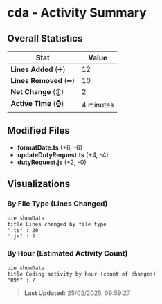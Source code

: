 # cda - Activity Summary 

## Overall Statistics

| Stat                   | Value                                                             |
| ---------------------- | ----------------------------------------------------------------- |
| **Lines Added** (➕)   | 12                                          |
| **Lines Removed** (➖) | 10                                        |
| **Net Change** (↕)    | 2                |
| **Active Time** (⌚)   | 4 minutes |


## Modified Files
- **formatDate.ts** (+6, -6)
- **updateDutyRequest.ts** (+4, -4)
- **dutyRequest.js** (+2, -0)

## Visualizations

### By File Type (Lines Changed)

```mermaid
pie showData
title Lines changed by file type
".ts" : 20
".js" : 2
```

### By Hour (Estimated Activity Count)

```mermaid
pie showData
title Coding activity by hour (count of changes)
"09h" : 7
```


> **Last Updated:** 25/02/2025, 09:59:27